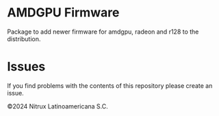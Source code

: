 # AMDGPU Firmware

Package to add newer firmware for amdgpu, radeon and r128 to the distribution.

# Issues
If you find problems with the contents of this repository please create an issue.

©2024 Nitrux Latinoamericana S.C.
